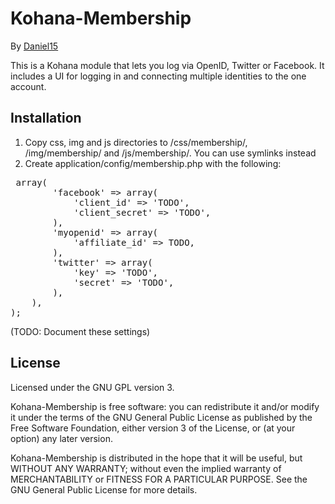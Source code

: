Kohana-Membership
===================
By [Daniel15](http://dan.cx/)

This is a Kohana module that lets you log via OpenID, Twitter or Facebook. It includes a UI for logging in and connecting multiple identities to the one account.

Installation
-------------
1. Copy css, img and js directories to /css/membership/, /img/membership/ and /js/membership/. You can use symlinks instead
2. Create application/config/membership.php with the following:
<pre>
<?php defined('SYSPATH') or die('No direct access allowed.');

return array(
	'providers' => array(
		'facebook' => array(
			'client_id' => 'TODO',
			'client_secret' => 'TODO',
		),
		'myopenid' => array(
			'affiliate_id' => TODO,
		),
		'twitter' => array(
			'key' => 'TODO',
			'secret' => 'TODO',
		),
	),
);
</pre>
(TODO: Document these settings)

License
-------
Licensed under the GNU GPL version 3.

Kohana-Membership is free software: you can redistribute it and/or modify it under the terms of the GNU General Public License as published by the Free Software Foundation, either version 3 of the License, or (at your option) any later version. 

Kohana-Membership is distributed in the hope that it will be useful, but WITHOUT ANY WARRANTY; without even the implied warranty of MERCHANTABILITY or FITNESS FOR A PARTICULAR PURPOSE.  See the GNU General Public License for more details.